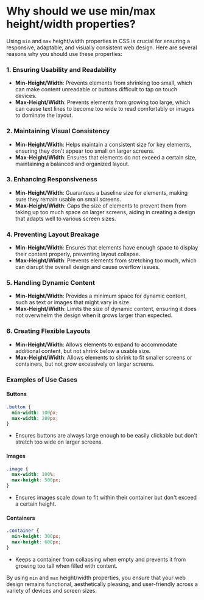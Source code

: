 # Why should we use min/max height/width properties?

Using `min` and `max` height/width properties in CSS is crucial for ensuring a responsive, adaptable, and visually consistent web design. Here are several reasons why you should use these properties:

### 1. Ensuring Usability and Readability
- **Min-Height/Width**: Prevents elements from shrinking too small, which can make content unreadable or buttons difficult to tap on touch devices.
- **Max-Height/Width**: Prevents elements from growing too large, which can cause text lines to become too wide to read comfortably or images to dominate the layout.

### 2. Maintaining Visual Consistency
- **Min-Height/Width**: Helps maintain a consistent size for key elements, ensuring they don't appear too small on larger screens.
- **Max-Height/Width**: Ensures that elements do not exceed a certain size, maintaining a balanced and organized layout.

### 3. Enhancing Responsiveness
- **Min-Height/Width**: Guarantees a baseline size for elements, making sure they remain usable on small screens.
- **Max-Height/Width**: Caps the size of elements to prevent them from taking up too much space on larger screens, aiding in creating a design that adapts well to various screen sizes.

### 4. Preventing Layout Breakage
- **Min-Height/Width**: Ensures that elements have enough space to display their content properly, preventing layout collapse.
- **Max-Height/Width**: Prevents elements from stretching too much, which can disrupt the overall design and cause overflow issues.

### 5. Handling Dynamic Content
- **Min-Height/Width**: Provides a minimum space for dynamic content, such as text or images that might vary in size.
- **Max-Height/Width**: Limits the size of dynamic content, ensuring it does not overwhelm the design when it grows larger than expected.

### 6. Creating Flexible Layouts
- **Min-Height/Width**: Allows elements to expand to accommodate additional content, but not shrink below a usable size.
- **Max-Height/Width**: Allows elements to shrink to fit smaller screens or containers, but not grow excessively on larger screens.

### Examples of Use Cases

#### Buttons
```css
.button {
  min-width: 100px;
  max-width: 200px;
}
```
- Ensures buttons are always large enough to be easily clickable but don't stretch too wide on larger screens.

#### Images
```css
.image {
  max-width: 100%;
  max-height: 500px;
}
```
- Ensures images scale down to fit within their container but don't exceed a certain height.

#### Containers
```css
.container {
  min-height: 300px;
  max-height: 600px;
}
```
- Keeps a container from collapsing when empty and prevents it from growing too tall when filled with content.

By using `min` and `max` height/width properties, you ensure that your web design remains functional, aesthetically pleasing, and user-friendly across a variety of devices and screen sizes.